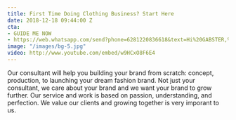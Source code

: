 ```yaml
---
title: First Time Doing Clothing Business? Start Here
date: 2018-12-18 09:44:00 Z
cta:
- GUIDE ME NOW
- https://web.whatsapp.com/send?phone=6281220836618&text=Hi%20GABSTER,%20i%20need%20info%20for%20your%20services.%20Can%20you%20help%20me?
image: "/images/bg-5.jpg"
video: http://www.youtube.com/embed/w9HCxO8F6E4
---
```


Our consultant will help you building your brand from scratch: concept, production, to launching your dream fashion brand. Not just your consultant, we care about your brand and we want your brand to grow further. Our service and work is based on passion, understanding, and perfection. We value our clients and growing together is very imporant to us.